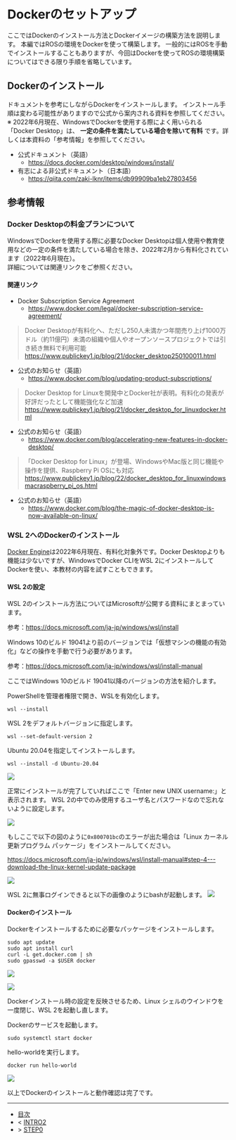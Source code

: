 # Dockerのセットアップ

ここではDockerのインストール方法とDockerイメージの構築方法を説明します。
本編ではROSの環境をDockerを使って構築します。
一般的にはROSを手動でインストールすることもありますが、今回はDockerを使ってROSの環境構築についてはできる限り手順を省略しています。

## Dockerのインストール

ドキュメントを参考にしながらDockerをインストールします。
インストール手順は変わる可能性がありますので公式から案内される資料を参照してください。  
※ 2022年6月現在、WindowsでDockerを使用する際によく用いられる「Docker Desktop」は、 __一定の条件を満たしている場合を除いて有料__ です。詳しくは本資料の「参考情報」を参照してください。

* 公式ドキュメント（英語）
    * https://docs.docker.com/desktop/windows/install/
* 有志による非公式ドキュメント（日本語）
    * https://qiita.com/zaki-lknr/items/db99909ba1eb27803456


## 参考情報

### Docker Desktopの料金プランについて

WindowsでDockerを使用する際に必要なDocker Desktopは個人使用や教育使用などの一定の条件を満たしている場合を除き、2022年2月から有料化されています（2022年6月現在）。  
詳細については関連リンクをご参照ください。


#### 関連リンク

* Docker Subscription Service Agreement 
    * https://www.docker.com/legal/docker-subscription-service-agreement/

> Docker Desktopが有料化へ、ただし250人未満かつ年間売り上げ1000万ドル（約11億円）未満の組織や個人やオープンソースプロジェクトでは引き続き無料で利用可能
> https://www.publickey1.jp/blog/21/docker_desktop250100011.html

* 公式のお知らせ（英語）
    * https://www.docker.com/blog/updating-product-subscriptions/

> Docker Desktop for Linuxを開発中とDocker社が表明。有料化の発表が好評だったとして機能強化など加速
> https://www.publickey1.jp/blog/21/docker_desktop_for_linuxdocker.html

* 公式のお知らせ（英語）
    * https://www.docker.com/blog/accelerating-new-features-in-docker-desktop/

> 「Docker Desktop for Linux」が登場、WindowsやMac版と同じ機能や操作を提供、Raspberry Pi OSにも対応
> https://www.publickey1.jp/blog/22/docker_desktop_for_linuxwindowsmacraspberry_pi_os.html

* 公式のお知らせ（英語）
    * https://www.docker.com/blog/the-magic-of-docker-desktop-is-now-available-on-linux/

### WSL 2へのDockerのインストール

[Docker Engine](https://docs.docker.com/engine/install/)は2022年6月現在、有料化対象外です。Docker Desktopよりも機能は少ないですが、WindowsでDocker CLIをWSL 2にインストールしてDockerを使い、本教材の内容を試すこともできます。

#### WSL 2の設定

WSL 2のインストール方法についてはMicrosoftが公開する資料にまとまっています。

参考：https://docs.microsoft.com/ja-jp/windows/wsl/install

Windows 10のビルド 19041より前のバージョンでは「仮想マシンの機能の有効化」などの操作を手動で行う必要があります。

参考：https://docs.microsoft.com/ja-jp/windows/wsl/install-manual

ここではWindows 10のビルド 19041以降のバージョンの方法を紹介します。

PowerShellを管理者権限で開き、WSLを有効化します。

```
wsl --install
```

WSL 2をデフォルトバージョンに指定します。

```
wsl --set-default-version 2
```

Ubuntu 20.04を指定してインストールします。

```
wsl --install -d Ubuntu-20.04
```

![](./images/intro3-1.png)

正常にインストールが完了していればここで「Enter new UNIX username:」と表示されます。
WSL 2の中でのみ使用するユーザ名とパスワードなので忘れないように設定します。

![](./images/intro3-2.png)

もしここで以下の図のように`0x800701bc`のエラーが出た場合は「Linux カーネル更新プログラム パッケージ」をインストールしてください。

https://docs.microsoft.com/ja-jp/windows/wsl/install-manual#step-4---download-the-linux-kernel-update-package

![](./images/intro3-3.png)

WSL 2に無事ログインできると以下の画像のようにbashが起動します。
![](./images/intro3-4.png)


#### Dockerのインストール

Dockerをインストールするために必要なパッケージをインストールします。

```
sudo apt update
sudo apt install curl
curl -L get.docker.com | sh
sudo gpasswd -a $USER docker
```

![](./images/intro3-5.png)


![](./images/intro3-6.png)

Dockerインストール時の設定を反映させるため、Linux シェルのウインドウを一度閉じ、WSL 2を起動し直します。

Dockerのサービスを起動します。

```
sudo systemctl start docker
```

hello-worldを実行します。

```
docker run hello-world
```

![](./images/intro3-7.png)

以上でDockerのインストールと動作確認は完了です。

---

* [目次](./intro2.md)
* < [INTRO2](./intro2.md)
* \> [STEP0](./step0.md)